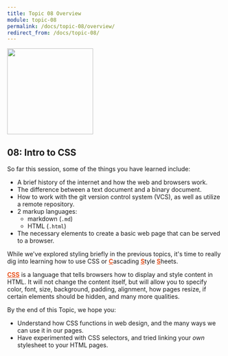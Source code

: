 ```yaml
---
title: Topic 08 Overview
module: topic-08
permalink: /docs/topic-08/overview/
redirect_from: /docs/topic-08/
---
```


<img src="../img/intro-img-color.svg" style="width: 200px; margin: auto;" >

## 08: Intro to CSS

So far this session, some of the things you have learned include:

- A brief history of the internet and how the web and browsers work.
- The difference between a text document and a binary document.
- How to work with the git version control system (VCS), as well as utilize a remote repository.
- 2 markup languages:
    - markdown (`.md`)
    - HTML (`.html`)
- The necessary elements to create a basic web page that can be served to a browser.

While we've explored styling briefly in the previous topics, it's time to really dig into learning how to use CSS or <span style="font-weight: bolder; text-decoration: underline; color: #E95420;">C</span>ascading <span style="font-weight: bolder; text-decoration: underline; color: #E95420;">S</span>tyle <span style="font-weight: bolder; text-decoration: underline; color: #E95420;">S</span>heets.

<span style="font-weight: bolder; text-decoration: underline; color: #E95420;">CSS</span> is a language that tells browsers how to display and style content in HTML. It will not change the content itself, but will allow you to specify color, font, size, background, padding, alignment, how pages resize, if certain elements should be hidden, and many more qualities.


By the end of this Topic, we hope you:
- Understand how CSS functions in web design, and the many ways we can use it in our pages.
- Have experimented with CSS selectors, and tried linking your _own_ stylesheet to your HTML pages.
